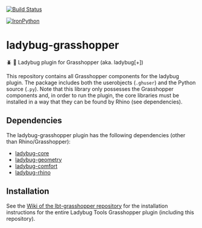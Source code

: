 [![Build Status](https://travis-ci.org/ladybug-tools/ladybug-grasshopper.svg?branch=master)](https://travis-ci.org/ladybug-tools/ladybug-grasshopper)

[![IronPython](https://img.shields.io/badge/ironpython-2.7-red.svg)](https://github.com/IronLanguages/ironpython2/releases/tag/ipy-2.7.8/)

# ladybug-grasshopper

:beetle: :green_book: Ladybug plugin for Grasshopper (aka. ladybug[+])

This repository contains all Grasshopper components for the ladybug plugin.
The package includes both the userobjects (`.ghuser`) and the Python source (`.py`).
Note that this library only possesses the Grasshopper components and, in order to
run the plugin, the core libraries must be installed in a way that
they can be found by Rhino (see dependencies).

## Dependencies

The ladybug-grasshopper plugin has the following dependencies (other than Rhino/Grasshopper):

* [ladybug-core](https://github.com/ladybug-tools/ladybug)
* [ladybug-geometry](https://github.com/ladybug-tools/ladybug-geometry)
* [ladybug-comfort](https://github.com/ladybug-tools/ladybug-comfort)
* [ladybug-rhino](https://github.com/ladybug-tools/ladybug-rhino)

## Installation

See the [Wiki of the lbt-grasshopper repository](https://github.com/ladybug-tools/lbt-grasshopper/wiki)
for the installation instructions for the entire Ladybug Tools Grasshopper plugin
(including this repository).

